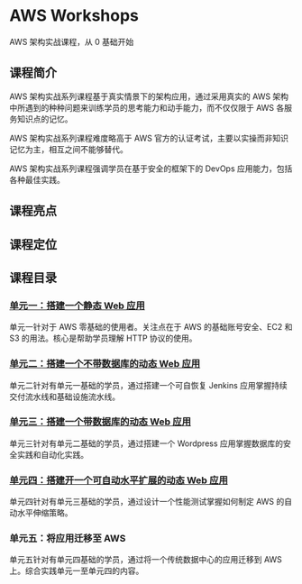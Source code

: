 # AWS Workshops

AWS 架构实战课程，从 0 基础开始

## 课程简介

AWS 架构实战系列课程基于真实情景下的架构应用，通过采用真实的 AWS 架构中所遇到的种种问题来训练学员的思考能力和动手能力，而不仅仅限于 AWS 各服务知识点的记忆。

AWS 架构实战系列课程难度略高于 AWS 官方的认证考试，主要以实操而非知识记忆为主，相互之间不能够替代。

AWS 架构实战系列课程强调学员在基于安全的框架下的 DevOps 应用能力，包括各种最佳实践。

## 课程亮点


## 课程定位




## 课程目录

### [单元一：搭建一个静态 Web 应用](unit-01/README.md)

单元一针对于 AWS 零基础的使用者。关注点在于 AWS 的基础账号安全、EC2 和 S3 的用法。核心是帮助学员理解 HTTP 协议的使用。

### [单元二：搭建一个不带数据库的动态 Web 应用](unit-02/README.md)

单元二针对有单元一基础的学员，通过搭建一个可自恢复 Jenkins 应用掌握持续交付流水线和基础设施流水线。

### [单元三：搭建一个带数据库的动态 Web 应用](unit-03/README.md)

单元三针对有单元二基础的学员，通过搭建一个 Wordpress 应用掌握数据库的安全实践和自动化实践。

### [单元四：搭建开一个可自动水平扩展的动态 Web 应用](unit-04/README.md)

单元四针对有单元三基础的学员，通过设计一个性能测试掌握如何制定 AWS 的自动水平伸缩策略。

### 单元五：将应用迁移至 AWS

单元五针对有单元四基础的学员，通过将一个传统数据中心的应用迁移到 AWS 上。综合实践单元一至单元四的内容。
